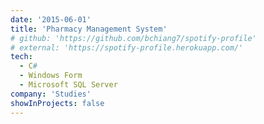 ```yaml
---
date: '2015-06-01'
title: 'Pharmacy Management System'
# github: 'https://github.com/bchiang7/spotify-profile'
# external: 'https://spotify-profile.herokuapp.com/'
tech:
  - C#
  - Windows Form
  - Microsoft SQL Server
company: 'Studies'
showInProjects: false
---
```

